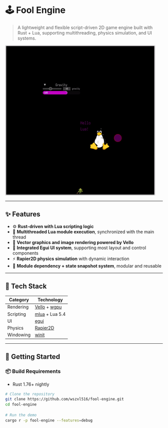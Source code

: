 # 🕹️ Fool Engine

> A lightweight and flexible script-driven 2D game engine built with Rust + Lua, supporting multithreading, physics simulation, and UI systems.

![demo](./demo.gif)

---

## ✨ Features

- ⚙️ **Rust-driven with Lua scripting logic**
- 🧠 **Multithreaded Lua module execution**, synchronized with the main thread
- 🎨 **Vector graphics and image rendering powered by Vello**
- 🧊 **Integrated Egui UI system**, supporting most layout and control components
- ⚡ **Rapier2D physics simulation** with dynamic interaction
- 🔁 **Module dependency + state snapshot system**, modular and reusable

---

## 🔧 Tech Stack

| Category | Technology |
|---------|------------|
| Rendering | [Vello](https://github.com/linebender/vello) + [wgpu](https://github.com/gfx-rs/wgpu) |
| Scripting | [mlua](https://github.com/khvzak/mlua) + Lua 5.4 |
| UI | [egui](https://github.com/emilk/egui) |
| Physics | [Rapier2D](https://rapier.rs/) |
| Windowing | [winit](https://github.com/rust-windowing/winit) |

---

## 🚀 Getting Started

### 📦 Build Requirements

- Rust 1.76+ nightly

```bash
# Clone the repository
git clone https://github.com/wszxl516/fool-engine.git
cd fool-engine

# Run the demo
cargo r -p fool-engine --features=debug 
